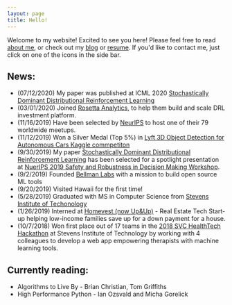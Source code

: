 ```yaml
---
layout: page
title: Hello!
---
```


Welcome to my website! Excited to see you here!
Please feel free to read [about me](/about), or check out my [blog](/blog) or [resume](/public/resume.pdf).
If you'd like to contact me, just click on one of the icons in the side bar.

## News:
* (07/12/2020) My paper was published at ICML 2020 [Stochastically Dominant Distributional Reinforcement Learning](https://arxiv.org/abs/1905.07318)
* (03/01/2020) Joined [Rosetta Analytics](rosetta-analytics.com), to help them build and scale DRL investment platform.
* (11/16/2019) Have been selected by [NeurIPS](https://nips.cc) to host one of their 79 worldwide meetups.
* (11/12/2019) Won a Silver Medal (Top 5%) in [Lyft 3D Object Detection for Autonomous Cars Kaggle commpetiton](https://www.kaggle.com/c/3d-object-detection-for-autonomous-vehicles/leaderboard)
* (9/30/2019) My paper [Stochastically Dominant Distributional Reinforcement Learning](https://arxiv.org/abs/1905.07318) has been selected for a spotlight presentation at [NuerIPS 2019 Safety and Robustness in Decision Making Workshop](https://sites.google.com/view/neurips19-safe-robust-workshop).
* (9/2/2019) Founded [Bellman Labs](/about) with a mission to build open source ML tools
* (9/20/2019) Visited Hawaii for the first time!
* (5/28/2019) Graduated with MS in Computer Science from [Stevens Institute of Techonology](https://www.stevens.edu/schaefer-school-engineering-science/departments/computer-science/graduate-programs/computer-science-masters-program)
* (1/26/2019) Interned at [Homevest (now Up&Up)](https://upandup.co/) - Real Estate Tech Start-up helping low-income families save up for a down payment for a house.
* (10/7/2018) Won first place out of 17 teams in the [2018 SVC HealthTech Hackathon](https://www.stevens.edu/research-entrepreneurship/stevens-venture-center/about/events/healthtech-hackathon) at Stevens Institute of Technology by working with 4 colleagues to develop a web app empowering therapists with machine learning tools.

<!-- ## Recent Articles & Publications: -->

## Currently reading:
* Algorithms to Live By - Brian Christian, Tom Griffiths
* High Performance Python - Ian Ozsvald and Micha Gorelick

<!-- Global site tag (gtag.js) - Google Analytics -->
<script async src="https://www.googletagmanager.com/gtag/js?id=UA-156177553-1"></script>
<script>
  window.dataLayer = window.dataLayer || [];
  function gtag(){dataLayer.push(arguments);}
  gtag('js', new Date());

  gtag('config', 'UA-156177553-1');
</script>
